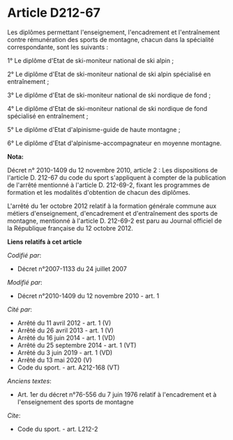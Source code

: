 # Article D212-67

Les diplômes permettant l'enseignement, l'encadrement et l'entraînement contre rémunération des sports de montagne, chacun
dans la spécialité correspondante, sont les suivants : 

1° Le diplôme d'Etat de ski-moniteur national de ski alpin ; 

2° Le diplôme d'Etat de ski-moniteur national de ski alpin spécialisé en entraînement ; 

3° Le diplôme d'Etat de ski-moniteur national de ski nordique de fond ; 

4° Le diplôme d'Etat de ski-moniteur national de ski nordique de fond spécialisé en entraînement ; 

5° Le diplôme d'Etat d'alpinisme-guide de haute montagne ; 

6° Le diplôme d'Etat d'alpinisme-accompagnateur en moyenne montagne.

**Nota:**

Décret n° 2010-1409 du 12 novembre 2010, article 2 : Les dispositions de l'article D. 212-67 du code du sport s'appliquent à
compter de la publication de l'arrêté mentionné à l'article D. 212-69-2, fixant les programmes de formation et les modalités
d'obtention de chacun des diplômes.

L'arrêté du 1er octobre 2012 relatif à la formation générale commune aux métiers d'enseignement, d'encadrement et
d'entraînement des sports de montagne, mentionné à l'article D. 212-69-2 est paru au Journal officiel de la République
française du 12 octobre 2012.

**Liens relatifs à cet article**

_Codifié par_:

  - Décret n°2007-1133 du 24 juillet 2007

_Modifié par_:

  - Décret n°2010-1409 du 12 novembre 2010 - art. 1

_Cité par_:

  - Arrêté du 11 avril 2012 - art. 1 (V)
  - Arrêté du 26 avril 2013 - art. 1 (V)
  - Arrêté du 16 juin 2014 - art. 1 (VD)
  - Arrêté du 25 septembre 2014 - art. 1 (VT)
  - Arrêté du 3 juin 2019 - art. 1 (VD)
  - Arrêté du 13 mai 2020 (V)
  - Code du sport. - art. A212-168 (VT)

_Anciens textes_:

  - Art. 1er du décret n°76-556 du 7 juin 1976 relatif à l'encadrement et à l'enseignement des sports de montagne

_Cite_:

  - Code du sport. - art. L212-2
